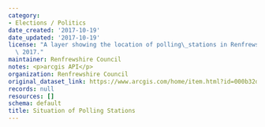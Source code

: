 ```yaml
---
category:
- Elections / Politics
date_created: '2017-10-19'
date_updated: '2017-10-19'
license: "A layer showing the location of polling\_stations in Renfrewshire in June\
  \ 2017."
maintainer: Renfrewshire Council
notes: <p>arcgis API</p>
organization: Renfrewshire Council
original_dataset_link: https://www.arcgis.com/home/item.html?id=000b32d31a22485d9107a1666577372b
records: null
resources: []
schema: default
title: Situation of Polling Stations
---
```

